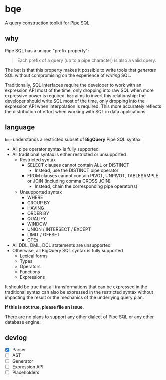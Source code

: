 # bqe

A query construction toolkit for [Pipe SQL](https://storage.googleapis.com/gweb-research2023-media/pubtools/1004848.pdf)

## why

Pipe SQL has a unique "prefix property":

> Each prefix of a query (up to a pipe character) is also a valid query.

The bet is that this property makes it possible to write tools that *generate* SQL without compromising on the experience of *writing* SQL.

Traditionally, SQL interfaces require the developer to work with an expression API most of the time, only dropping into raw SQL when more expressive power is required. `bqe` aims to invert this relationship: the developer should write SQL most of the time, only dropping into the expression API when interpolation is required. This more accurately reflects the distribution of effort when working with SQL in data applications.

## language

`bqe` understands a restricted subset of **BigQuery** Pipe SQL syntax:

- All pipe operator syntax is fully supported
- All traditional syntax is either restricted or unsupported
  - Restricted syntax
    - SELECT clauses cannot contain ALL or DISTINCT
      - Instead, use the DISTINCT pipe operator
    - FROM clauses cannot contain PIVOT, UNPIVOT, TABLESAMPLE or JOIN (including comma CROSS JOIN)
      - Instead, chain the corresponding pipe operator(s)
  - Unsupported syntax
    - WHERE
    - GROUP BY
    - HAVING
    - ORDER BY
    - QUALIFY
    - WINDOW
    - UNION / INTERSECT / EXCEPT
    - LIMIT / OFFSET
    - CTEs
- All DDL, DML, DCL statements are unsupported
- Otherwise, all BigQuery SQL syntax is fully supported
  - Lexical forms
  - Types
  - Operators
  - Functions
  - Expressions

It should be true that all transformations that can be expressed in the traditional syntax can also be expressed in the restricted syntax without impacting the result or the mechanics of the underlying query plan.

**If this is not true, please file an issue**.

There are no plans to support any other dialect of Pipe SQL or any other database engine.

## devlog

- [x] Parser
- [ ] AST
- [ ] Generator
- [ ] Expression API
- [ ] Placeholders